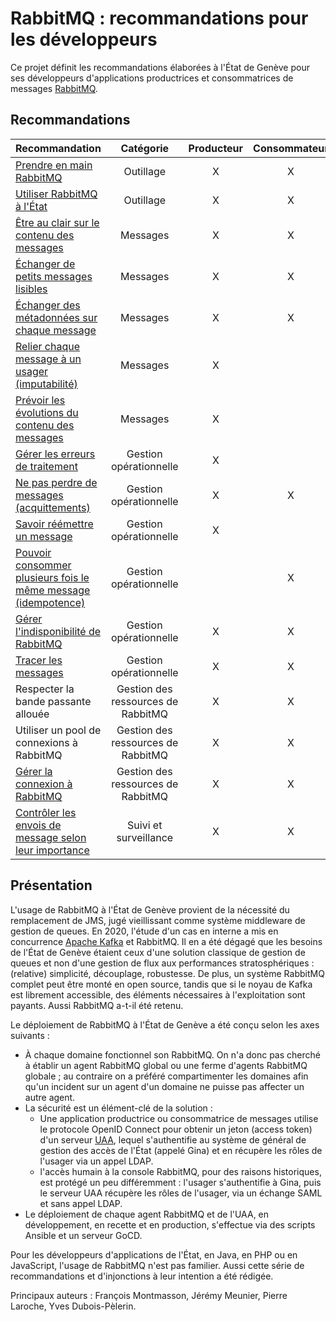 # RabbitMQ : recommandations pour les développeurs

Ce projet définit les recommandations élaborées à l'État de Genève
pour ses développeurs d'applications productrices et consommatrices de messages
[RabbitMQ](https://www.rabbitmq.com).

## Recommandations

| Recommandation | Catégorie | Producteur | Consommateur |
|----------------|:---------:|:----------:|:------------:|
| [Prendre en main RabbitMQ](items/prendre_en_main_rabbitmq.md) | Outillage | X | X |
| [Utiliser RabbitMQ à l'État](items/utiliser_rabbitmq_a_l_etat.md) | Outillage | X | X |
| [Être au clair sur le contenu des messages](items/etre_au_clair_sur_le_contenu_des_messages.md) | Messages | X | X |
| [Échanger de petits messages lisibles](items/echanger_de_petits_messages_lisibles.md) | Messages | X | X |
| [Échanger des métadonnées sur chaque message](items/echanger_des_metadonnees.md) | Messages | X | X |
| [Relier chaque message à un usager (imputabilité)](items/imputabilite.md) | Messages | X | |
| [Prévoir les évolutions du contenu des messages](items/prevoir_les_evolutions_des_messages.md) | Messages | X | |
| [Gérer les erreurs de traitement](items/gerer_les_erreurs.md) | Gestion opérationnelle | X | |
| [Ne pas perdre de messages (acquittements)](items/acquittements.md) | Gestion opérationnelle | X | X |
| [Savoir réémettre un message](items/reemettre_un_message.md) | Gestion opérationnelle | X | |
| [Pouvoir consommer plusieurs fois le même message (idempotence)](items/idempotence.md) | Gestion opérationnelle | | X |
| [Gérer l'indisponibilité de RabbitMQ](items/gerer_l_indisponibilite.md) | Gestion opérationnelle | X | X |
| [Tracer les messages](items/tracer_les_messages.md) | Gestion opérationnelle | X | X |
| Respecter la bande passante allouée | Gestion des ressources de RabbitMQ | X | X |
| Utiliser un pool de connexions à RabbitMQ | Gestion des ressources de RabbitMQ | X | X |
| [Gérer la connexion à RabbitMQ](items/gerer_la_connexion.md) | Gestion des ressources de RabbitMQ | X | X |
| [Contrôler les envois de message selon leur importance](items/controler_selon_l_importance.md) | Suivi et surveillance | X | X |

## Présentation

L'usage de RabbitMQ à l'État de Genève provient de la nécessité du remplacement de JMS,
jugé vieillissant comme système middleware de gestion de queues.
En 2020, l'étude d'un cas en interne a mis en concurrence
[Apache Kafka](https://kafka.apache.org) et RabbitMQ.
Il en a été dégagé que les besoins de l'État de Genève étaient ceux d'une solution classique
de gestion de queues et non
d'une gestion de flux aux performances stratosphériques : (relative) simplicité, découplage, robustesse.
De plus, un système RabbitMQ complet peut être monté en open source, tandis que si le noyau de Kafka
est librement accessible, des éléments nécessaires à l'exploitation sont payants.
Aussi RabbitMQ a-t-il été retenu.

Le déploiement de RabbitMQ à l'État de Genève a été conçu selon les axes suivants :
- À chaque domaine fonctionnel son RabbitMQ.
  On n'a donc pas cherché à établir un agent RabbitMQ global ou une ferme d'agents RabbitMQ globale ;
  au contraire on a préféré compartimenter les domaines afin qu'un incident sur un agent d'un domaine
  ne puisse pas affecter un autre agent.
- La sécurité est un élément-clé de la solution :
  - Une application productrice ou consommatrice de messages utilise le protocole OpenID Connect pour
    obtenir un jeton (access token) d'un serveur
    [UAA](https://docs.cloudfoundry.org/concepts/architecture/uaa.html),
    lequel s'authentifie au système de général de gestion des accès de l'État (appelé Gina) et en
    récupère les rôles de l'usager via un appel LDAP.
  - l'accès humain à la console RabbitMQ, pour des raisons historiques, est protégé un peu différemment :
    l'usager s'authentifie à Gina, puis le serveur UAA récupère les rôles de l'usager,
    via un échange SAML et sans appel LDAP.
- Le déploiement de chaque agent RabbitMQ et de l'UAA, en développement, en recette et en production,
  s'effectue via des scripts Ansible et un serveur GoCD.

Pour les développeurs d'applications de l'État, en Java, en PHP ou en JavaScript,
l'usage de RabbitMQ n'est pas familier.
Aussi cette série de recommandations et d'injonctions à leur intention a été rédigée.

Principaux auteurs : François Montmasson, Jérémy Meunier, Pierre Laroche, Yves Dubois-Pèlerin.

